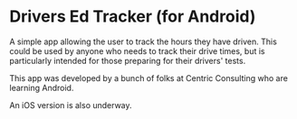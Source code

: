 # Drivers Ed Tracker (for Android)
A simple app allowing the user to track the hours they have driven.
This could be used by anyone who needs to track their drive times,
but is particularly intended for those preparing for their drivers'
tests.

This app was developed by a bunch of folks at Centric Consulting who
are learning Android.

An iOS version is also underway.
